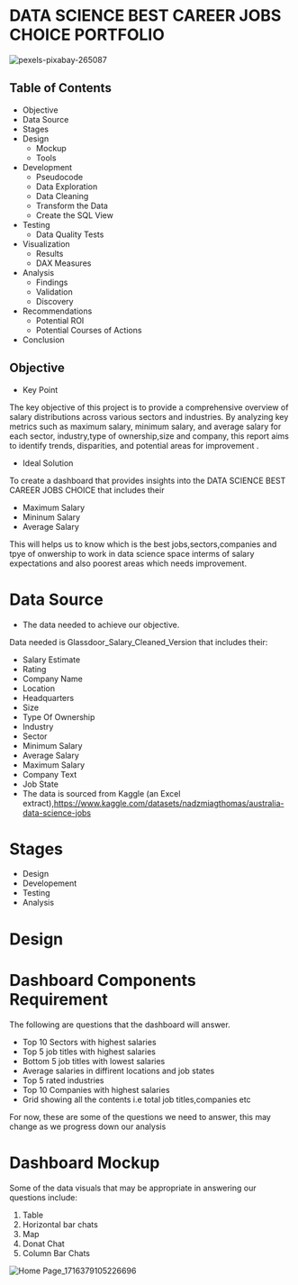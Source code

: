 # DATA SCIENCE BEST CAREER JOBS CHOICE PORTFOLIO
![pexels-pixabay-265087](https://github.com/kipngetichs/Data_Science_career_jobs/assets/169267198/9cc74598-c638-4200-880c-a2cd6c6fa347)

## Table of Contents
  - Objective 
- Data Source
- Stages
- Design
  - Mockup
   - Tools
- Development
   - Pseudocode
   - Data Exploration
   - Data Cleaning
   - Transform the Data
   - Create the SQL View
- Testing
  - Data Quality Tests
- Visualization
  - Results
  - DAX Measures
-  Analysis
    - Findings
     - Validation
    - Discovery
 - Recommendations
    - Potential ROI
    -  Potential Courses of Actions 
 - Conclusion
## Objective
- Key Point 




The  key objective of this  project is to provide a comprehensive overview of salary distributions across various sectors and industries. By analyzing key metrics such as maximum salary, minimum salary, and average salary for each sector, industry,type of ownership,size and company, this report aims to identify trends, disparities, and potential areas for improvement .
- Ideal Solution



To create a dashboard that provides insights into the DATA SCIENCE BEST CAREER JOBS CHOICE  that includes their
- Maximum Salary
- Mininum Salary
- Average Salary

This will helps us to know which is the best jobs,sectors,companies and tpye of onwership to work in data science space interms of salary expectations and also poorest areas which needs improvement.
# Data Source
- The data needed to achieve our objective.



Data needed is Glassdoor_Salary_Cleaned_Version that includes their:
- Salary Estimate
- Rating
- Company Name
- Location
- Headquarters
-  Size
- Type Of Ownership
- Industry
- Sector
- Minimum Salary
- Average Salary
- Maximum Salary
- Company Text
 - Job State
 - The data is sourced from Kaggle (an Excel extract),https://www.kaggle.com/datasets/nadzmiagthomas/australia-data-science-jobs
 # Stages
  - Design
 - Developement
- Testing
- Analysis
# Design
# Dashboard Components Requirement
The following are  questions that the dashboard will answer.
- Top 10 Sectors with highest salaries
- Top 5 job titles with highest salaries
- Bottom 5 job titles with lowest salaries
- Average salaries in diffirent locations and job states
- Top 5 rated industries
- Top 10 Companies with highest salaries
- Grid showing all the contents i.e total job titles,companies etc



For now, these are some of the questions we need to answer, this may change as we progress down our analysis
# Dashboard Mockup
Some of the data visuals that may be appropriate in answering our questions include:
1. Table
2. Horizontal bar chats
3. Map
4. Donat Chat
5. Column Bar Chats

![Home Page_1716379105226696](https://github.com/kipngetichs/Data_Science_career_jobs/assets/169267198/94e11a2c-1af0-46d7-97c6-91af5e69fb6f)
  

